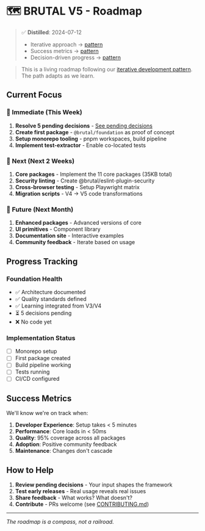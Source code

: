 # 🗺️ BRUTAL V5 - Roadmap

> ✅ **Distilled**: 2024-07-12
> - Iterative approach → [pattern](./foundation/patterns/governance/iterative-development.md)
> - Success metrics → [pattern](./foundation/patterns/quality/success-metrics.md)
> - Decision-driven progress → [pattern](./foundation/patterns/governance/decision-flow.md)

> This is a living roadmap following our [iterative development pattern](./foundation/patterns/governance/iterative-development.md). The path adapts as we learn.

## Current Focus

### 🎯 Immediate (This Week)
1. **Resolve 5 pending decisions** - [See pending decisions](./foundation/decisions/pending/)
2. **Create first package** - `@brutal/foundation` as proof of concept
3. **Setup monorepo tooling** - pnpm workspaces, build pipeline
4. **Implement test-extractor** - Enable co-located tests

### 📅 Next (Next 2 Weeks)
1. **Core packages** - Implement the 11 core packages (35KB total)
2. **Security linting** - Create @brutal/eslint-plugin-security
3. **Cross-browser testing** - Setup Playwright matrix
4. **Migration scripts** - V4 → V5 code transformations

### 🔮 Future (Next Month)
1. **Enhanced packages** - Advanced versions of core
2. **UI primitives** - Component library
3. **Documentation site** - Interactive examples
4. **Community feedback** - Iterate based on usage

## Progress Tracking

### Foundation Health
- ✅ Architecture documented
- ✅ Quality standards defined
- ✅ Learning integrated from V3/V4
- ⏳ 5 decisions pending
- ❌ No code yet

### Implementation Status
- [ ] Monorepo setup
- [ ] First package created
- [ ] Build pipeline working
- [ ] Tests running
- [ ] CI/CD configured

## Success Metrics

We'll know we're on track when:
1. **Developer Experience**: Setup takes < 5 minutes
2. **Performance**: Core loads in < 50ms
3. **Quality**: 95% coverage across all packages
4. **Adoption**: Positive community feedback
5. **Maintenance**: Changes don't cascade

## How to Help

1. **Review pending decisions** - Your input shapes the framework
2. **Test early releases** - Real usage reveals real issues
3. **Share feedback** - What works? What doesn't?
4. **Contribute** - PRs welcome (see [CONTRIBUTING.md](./CONTRIBUTING.md))

---

*The roadmap is a compass, not a railroad.*